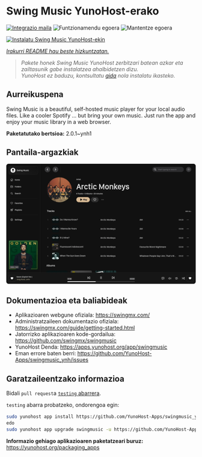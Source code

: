 <!--
Ohart ongi: README hau automatikoki sortu da <https://github.com/YunoHost/apps/tree/master/tools/readme_generator>ri esker
EZ editatu eskuz.
-->

# Swing Music YunoHost-erako

[![Integrazio maila](https://apps.yunohost.org/badge/integration/swingmusic)](https://ci-apps.yunohost.org/ci/apps/swingmusic/)
![Funtzionamendu egoera](https://apps.yunohost.org/badge/state/swingmusic)
![Mantentze egoera](https://apps.yunohost.org/badge/maintained/swingmusic)

[![Instalatu Swing Music YunoHost-ekin](https://install-app.yunohost.org/install-with-yunohost.svg)](https://install-app.yunohost.org/?app=swingmusic)

*[Irakurri README hau beste hizkuntzatan.](./ALL_README.md)*

> *Pakete honek Swing Music YunoHost zerbitzari batean azkar eta zailtasunik gabe instalatzea ahalbidetzen dizu.*  
> *YunoHost ez baduzu, kontsultatu [gida](https://yunohost.org/install) nola instalatu ikasteko.*

## Aurreikuspena

Swing Music is a beautiful, self-hosted music player for your local audio files. Like a cooler Spotify ... but bring your own music. Just run the app and enjoy your music library in a web browser.


**Paketatutako bertsioa:** 2.0.1~ynh1

## Pantaila-argazkiak

![Swing Music(r)en pantaila-argazkia](./doc/screenshots/screenshot.png)

## Dokumentazioa eta baliabideak

- Aplikazioaren webgune ofiziala: <https://swingmx.com/>
- Administratzaileen dokumentazio ofiziala: <https://swingmx.com/guide/getting-started.html>
- Jatorrizko aplikazioaren kode-gordailua: <https://github.com/swingmx/swingmusic>
- YunoHost Denda: <https://apps.yunohost.org/app/swingmusic>
- Eman errore baten berri: <https://github.com/YunoHost-Apps/swingmusic_ynh/issues>

## Garatzaileentzako informazioa

Bidali `pull request`a [`testing` abarrera](https://github.com/YunoHost-Apps/swingmusic_ynh/tree/testing).

`testing` abarra probatzeko, ondorengoa egin:

```bash
sudo yunohost app install https://github.com/YunoHost-Apps/swingmusic_ynh/tree/testing --debug
edo
sudo yunohost app upgrade swingmusic -u https://github.com/YunoHost-Apps/swingmusic_ynh/tree/testing --debug
```

**Informazio gehiago aplikazioaren paketatzeari buruz:** <https://yunohost.org/packaging_apps>
